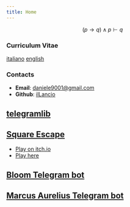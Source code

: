 ```yaml
---
title: Home
---
```

$$
(p \rightarrow q) \land p \vdash q
$$

### Curriculum Vitae

[italiano](cv_ita.pdf) [english](cv_eng.pdf)

### Contacts

- **Email**: <daniele9001@gmail.com>
- **Github**: [ilLancio](https://github.com/ilLancio)

## [telegramlib](https://pypi.org/project/telegramlib/)

## <a href="square-escape" target="_blank">Square Escape</a>

- [Play on itch.io](https://logos-psychagogia.itch.io/square-escape)
- <a href="square-escape" target="_blank">Play here</a>

## [Bloom Telegram bot](https://t.me/BLOOM_chatbot)

## [Marcus Aurelius Telegram bot](https://t.me/M_Aurelius_bot)

